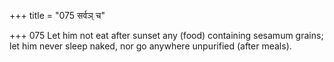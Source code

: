 +++
title = "075 सर्वञ् च"

+++
075	Let him not eat after sunset any (food) containing sesamum grains; let him never sleep naked, nor go anywhere unpurified (after meals).